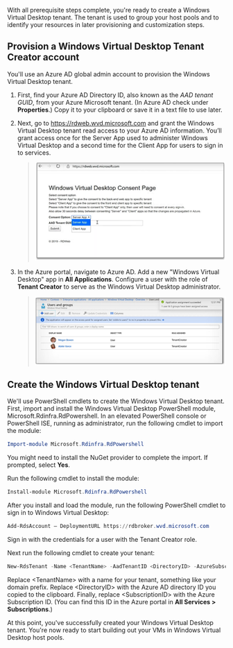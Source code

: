 With all prerequisite steps complete, you're ready to create a Windows Virtual Desktop tenant. The tenant is used to group your host pools and to identify your resources in later provisioning and customization steps. 

## Provision a Windows Virtual Desktop Tenant Creator account 
You'll use an Azure AD global admin account to provision the Windows Virtual Desktop tenant.  

1. First, find your Azure AD Directory ID, also known as the *AAD tenant GUID*, from your Azure Microsoft tenant. (In Azure AD check under **Properties**.) Copy it to your clipboard or save it in a text file to use later.  

2. Next, go to https://rdweb.wvd.microsoft.com and grant the Windows Virtual Desktop tenant read access to your Azure AD information. You’ll grant access once for the Server App used to administer Windows Virtual Desktop and a second time for the Client App for users to sign in to services.  
   >![Windows Virtual Desktop consent](../media/wvd-consent.png)
3. In the Azure portal, navigate to Azure AD.  Add a new "Windows Virtual Desktop" app in **All Applications**. Configure a user with the role of **Tenant Creator** to serve as the Windows Virtual Desktop administrator.  
   >![Windows Virtual Desktop Tenant Creator users](../media/wvd-tenantcreator.png)
## Create the Windows Virtual Desktop tenant 
We'll use PowerShell cmdlets to create the Windows Virtual Desktop tenant. First, import and install the Windows Virtual Desktop PowerShell module, Microsoft.Rdinfra.RdPowershell. In an elevated PowerShell console or PowerShell ISE, running as administrator, run the following cmdlet to import the module:

```powershell
Import-module Microsoft.Rdinfra.RdPowershell 
```

You might need to install the NuGet provider to complete the import. If prompted, select **Yes**. 

Run the following cmdlet to install the module:

```powershell
Install-module Microsoft.Rdinfra.RdPowershell 
```

After you install and load the module, run the following PowerShell cmdlet to sign in to Windows Virtual Desktop: 

```powershell
Add-RdsAccount – DeploymentURL https://rdbroker.wvd.microsoft.com 
```

Sign in with the credentials for a user with the Tenant Creator role. 

Next run the following cmdlet to create your tenant: 

```powershell
New-RdsTenant -Name <TenantName> -AadTenantID <DirectoryID> -AzureSubscriptionID <SubscriptionID> 
```

Replace \<TenantName\> with a name for your tenant, something like your domain prefix. Replace \<DirectoryID\> with the Azure AD directory ID you copied to the clipboard. Finally, replace \<SubscriptionID\> with the Azure Subscription ID. (You can find this ID in the Azure portal in **All Services > Subscriptions**.)   

At this point, you've successfully created your Windows Virtual Desktop tenant. You're now ready to start building out your VMs in Windows Virtual Desktop host pools. 
